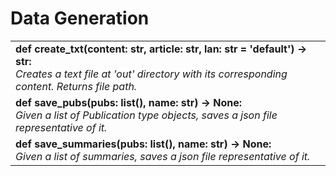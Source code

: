 # Data Generation

<table>
  <tr>
    <td>
        <div style="font-weight: bold;">def create_txt(content: str, article: str, lan: str = 'default') &rarr; str:</div>
        <div style="font-style: italic;">Creates a text file at 'out' directory with its corresponding content. Returns file path.</div>
    </td>
  </tr>
  <tr>
    <td>
        <div style="font-weight: bold;">def save_pubs(pubs: list(), name: str) &rarr; None:</div>
        <div style="font-style: italic;">Given a list of Publication type objects, saves a json file representative of it.</div>
    </td>
  </tr>
  <tr>
    <td>
        <div style="font-weight: bold;">def save_summaries(pubs: list(), name: str) &rarr; None:</div>
        <div style="font-style: italic;">Given a list of summaries, saves a json file representative of it.</div>
    </td>
  </tr>
</table>
